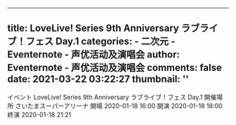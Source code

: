 
---
title: LoveLive! Series 9th Anniversary ラブライブ！フェス Day.1
categories: 
    - 二次元
    - Eventernote - 声优活动及演唱会
author: Eventernote - 声优活动及演唱会
comments: false
date: 2021-03-22 03:22:27
thumbnail: ''
---

<div>   
イベント LoveLive! Series 9th Anniversary ラブライブ！フェス Day.1
開催場所 さいたまスーパーアリーナ
開場 2020-01-18 16:00
開演 2020-01-18 18:00
終演 2020-01-18 21:21
  
</div>
            